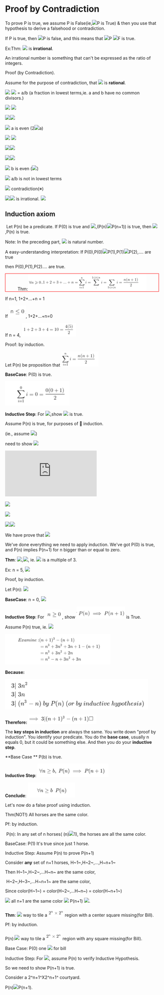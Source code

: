 # Proof by Contradiction

To prove P is true, we assume P is False(ie,![](http://latex.codecogs.com/gif.latex?\neg)P is True) & then you use that hypothesis to derive a falsehood or contradiction.

If P is true, then   ![](http://latex.codecogs.com/gif.latex?\neg)P  is false,  and this means that  ![](http://latex.codecogs.com/gif.latex?\neg)P ![](http://latex.codecogs.com/gif.latex?\implies)F is true.



Ex:Thm: ![](http://latex.codecogs.com/gif.latex?\sqrt{2}) is **irrational**.

An irrational number is something that can't be expressed as the ratio of integers.

Proof  (by Contradiction).

Assume for the purpose of contradiction,  that ![](http://latex.codecogs.com/gif.latex?\sqrt{2}) is **rational**.

![](http://latex.codecogs.com/gif.latex?\implies) ![](http://latex.codecogs.com/gif.latex?\sqrt{2}) = a/b (a fraction in lowest terms,ie. a and b have no common divisors.)

![](http://latex.codecogs.com/gif.latex?\implies) ![](http://latex.codecogs.com/gif.latex?{2=a^2/b^2})

![](http://latex.codecogs.com/gif.latex?\implies)![](http://latex.codecogs.com/gif.latex?{2b^2=a^2})

![](http://latex.codecogs.com/gif.latex?\implies) a is even  (2![](http://latex.codecogs.com/gif.latex?\mid)a)

![](http://latex.codecogs.com/gif.latex?\implies) ![](http://latex.codecogs.com/gif.latex?4\mid{a^2})

![](http://latex.codecogs.com/gif.latex?\implies)![](http://latex.codecogs.com/gif.latex?4\mid{2b^2})

![](http://latex.codecogs.com/gif.latex?\implies)![](http://latex.codecogs.com/gif.latex?\2\mid{b^2})

![](http://latex.codecogs.com/gif.latex?\implies) b is even (![](http://latex.codecogs.com/gif.latex?2\mid{b}))

![](http://latex.codecogs.com/gif.latex?\implies) a/b is not in lowest terms

![](http://latex.codecogs.com/gif.latex?\implies) contradiction(※)

![](http://latex.codecogs.com/gif.latex?\implies)![](http://latex.codecogs.com/gif.latex?\sqrt{2}) is irrational.  ![](http://latex.codecogs.com/gif.latex?\square)



## Induction axiom

​		Let P(n) be a predicate. If P(0) is true and <img src="http://latex.codecogs.com/gif.latex?\forall{n}\in\mathbb{N}"/>,(P(n)![](http://latex.codecogs.com/gif.latex?\implies)P(n+1)) is true, then ![](http://latex.codecogs.com/gif.latex?\forall{n}\in\mathbb{N}),P(n) is true.

Note: In the preceding part, ![](http://latex.codecogs.com/gif.latex?\mathbb{N}) is natural number.

A easy-understanding interpretation: If P(0),P(0)![](http://latex.codecogs.com/gif.latex?\implies)P(1),P(1)![](http://latex.codecogs.com/gif.latex?\implies)P(2),.... are true

then P(0),P(1),P(2).... are true.

<div style="border:solid 1px red;" align="center">Thm:<img src="./img/lect2/equation_7.png" alt="equation_7" height="55" /></div>

If n=1, 1+2+...+n = 1

If <img src="./img/lect2/equation_8.png" alt="equation_8" height="40" />, 1+2+...+n=0

If n = 4, <img src="./img/lect2/equation_9.png" alt="equation_9" height="45" />

Proof: by induction.

Let P(n) be proposition that <img src="./img/lect2/equation_10.png" alt="equation_10" height="50" />

**BaseCase**:  P(0) is true.

<img src="./img/lect2/equation_11.png"  height="80"/>



**Inductive Step**: For ![](http://latex.codecogs.com/gif.latex?n\geq{0}),show ![](http://latex.codecogs.com/gif.latex?P(n)\implies{P(n+1)}) is true.

Assume P(n) is true, for purposes of  induction.

(ie., assume ![](http://latex.codecogs.com/gif.latex?1+2+...+n=\frac{n(n+1)}{2}))

need to show ![](http://latex.codecogs.com/gif.latex?1+2+...+n+(n+1)=\frac{(n+1)(n+2)}{2})

![](http://latex.codecogs.com/gif.latex?1+2+...+n+(n+1))

![](http://latex.codecogs.com/gif.latex?=\frac{n(n+1)}{2}+n+1)

![](http://latex.codecogs.com/gif.latex?=\frac{n^2+n+2n+2}{2})

![](http://latex.codecogs.com/gif.latex?=\frac{(n+1)(n+2)}{2})![](http://latex.codecogs.com/gif.latex?\square)

We have prove that ![](http://latex.codecogs.com/gif.latex?=\forall{n}\geq{0},P(n)\implies{P(n+1)})

We've done everything we need to apply induction.  We've got P(0) is true, and P(n) implies P(n+1) for n bigger than or equal to zero.



**Thm**: ![](http://latex.codecogs.com/gif.latex?\forall{n}\in\mathbb{N}),![](http://latex.codecogs.com/gif.latex?3\mid{n^3-n}), ie. ![](http://latex.codecogs.com/gif.latex?{n^3-n}) is a multiple of 3.

Ex: n = 5,  ![](http://latex.codecogs.com/gif.latex?3\mid{(125-5)})

Proof, by induction.

Let P(n):   ![](http://latex.codecogs.com/gif.latex?3\mid{(n^3-n)})

**BaseCase**: n = 0, ![](http://latex.codecogs.com/gif.latex?3\mid{0-0})

**Inductive Step**: For  <img src="./img/lect2/equation_12.png" alt="equation_12"  height="30" />, show <img src="./img/lect2/equation_13.png" alt="equation_13" height="40"/> is True.



Assume P(n) true, ie.  ![](http://latex.codecogs.com/gif.latex?3\mid{(n^3-n)})

<img src="./img/lect2/equation_1.png" alt="equation_1" height="100" />

**Because:**

<img src="./img/lect2/equation_2.png" alt="equation_2" height="100" />

**Therefore:** <img src="./img/lect2/equation_3.png" alt="equation_3" height="30" />

The **key steps in induction** are always the same. You write down "proof by induction". You identify your predicate. You do the **base case**, usually n equals 0, but it could be something else. And then you do your **inductive step**.

**Base Case **  P(b)  is true.

**Inductive Step**: <img src="./img/lect2/equation_4.png" alt="equation_4" style="zoom:50%;" />

**Conclude**:	<img src="./img/lect2/equation_5.png" alt="equation_5" style="zoom:50%;" />    

Let's now do a false proof using induction.

Thm(NOT!)   All horses are the same color.

Pf: by induction.

​	P(n): In any set of n horses( (n)![](http://latex.codecogs.com/gif.latex?\geq)1), the horses are all the same color.

BaseCase: P(1)   It's true since just 1 horse.

Inductive Step: Assume P(n) to prove P(n+1)

Consider **any** set of n+1 horses, H~1~,H~2~,...,H~n+1~

Then H~1~,H~2~,...H~n~  are the same color,

​		  H~2~,H~3~,...H~n+1~   are the same color,

Since color(H~1~) = color(H~2~,...H~n~) = color(H~n+1~)

![](http://latex.codecogs.com/gif.latex?\implies) all n+1 are the same color ![](http://latex.codecogs.com/gif.latex?\implies) P(n+1) ![](http://latex.codecogs.com/gif.latex?\square).



**Thm**:  ![](http://latex.codecogs.com/gif.latex?\forall{n}\exists)  way to tile a  <img src="./img/lect2/equation_6.png" alt="equation_6" width="50" /> region with a center square missing(for Bill).

Pf: by induction.

P(n):![](http://latex.codecogs.com/gif.latex?\forall{n}\exists)  way to tile a  <img src="./img/lect2/equation_6.png" alt="equation_6" width="50" /> region with any  square missing(for Bill).

Base Case: P(0) one  ![](http://latex.codecogs.com/gif.latex?\square) for bill

Inductive Step: For ![](http://latex.codecogs.com/gif.latex?n\geq{0}), assume P(n) to verify Inductive Hypothesis.

So we need to show P(n+1) is true.

Consider a 2^n+1^X2^n+1^  courtyard.

P(n)![](http://latex.codecogs.com/gif.latex?\implies)P(n+1).









